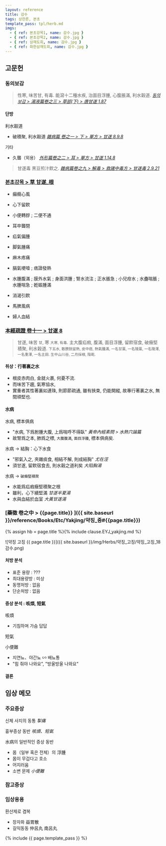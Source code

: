```yaml
---
layout: reference
title: 감수
tags: 상한론, 본초
template_pass: tpl/herb.md
imgs:
  - { ref: 본초강목1, name: 감수.jpg }
  - { ref: 본초강목2, name: 감수.jpg }
  - { ref: 삼재도회, name: 감수.jpg }
  - { ref: 화한삼재도회, name: 감수.jpg }
---
```



## 고문헌

### 동의보감

> 性寒, 味苦甘, 有毒. 能瀉十二種水疾, 治面目浮腫, 心腹脹滿, 利水穀道. _[동의보감 > 湯液篇卷之三 > 草部(下) >  唐甘遂 1.87](https://mediclassics.kr/books/8/volume/22/#content_447)_

#### 단방

利水穀道
* 破積聚, 利水穀道 _[雜病篇 卷之一 > 下 > 單方 >  甘遂 8.9.8](https://mediclassics.kr/books/8/volume/9/#content_1090)_

기타
* 久聾（외용） _[外形篇卷之二 > 耳 > 單方 > 甘遂 1.14.8](https://mediclassics.kr/books/8/volume/6/#content_209)_

> 甘遂毒 黑豆煎汁飮之. _[雜病篇卷之九 > 解毒 > 救諸中毒方 > 甘遂毒 2.9.21](https://mediclassics.kr/books/8/volume/17/#content_645)_


### [본초강목 > 草	甘遂_根]()

* 癲癎心風
* 心下留飮
* 小便轉脬 ; 二便不通

* 耳卒聾閉
* 疝氣偏腫
* 脚氣腫痛
* 麻木疼痛

* 膈氣哽噎 ; 痞證發熱
* 水腫腹滿 ; 膜外水氣 ; 身面洪腫 ; 腎水流注 ; 正水脹急 ; 小兒疳水 ; 水蠱喘脹 ; 水腫喘急 ; 姙娠腫滿
* 消渴引飮
* 馬脾風病
* 婦人血結

### [本經疏證 卷十一 > 甘遂 8](https://mediclassics.kr/books/154/volume/11/#content_55)

> 甘遂, 味苦 <small>甘</small>, 寒 <small>大寒, 有毒</small>. 主大腹疝瘕, 腹滿, 面目浮腫, 留飮宿食, 破癥堅積聚, 利水穀道. <small>下五水, 散膀胱留熱, 皮中痞, 熱氣腫滿, 一名甘藁, 一名陵藁, 一名陵澤, 一名重澤, 一名主田. 生中山川谷, 二月採根, 陰乾.</small>


#### 취상：行著裏之水

* 根皮赤肉白, 金就火裹, 何憂不流.
* 而味苦下趨, 氣寒協水,
* 實重者其性著裏如連珠, 則節節疏通, 雖有挾束, 仍能開縱, 故專行著裏之水, 無間頑堅也.

#### 水病

水病, 標本俱病
* "水病, 下爲胕腫大腹, 上爲喘呼不得臥" _黃帝內經素問 > 水熱穴論篇_
* 故腎爲之本, 肺爲之標, `大腹腹滿`, `面目浮腫`, 標本俱病矣.

水病 → 結胸：心下水食
* "邪氣入之, 夾雜痰食, 相結不解, 則成結胸" _尤在涇_
* 須甘遂, 留飮宿食去, 則水穀之道利矣 _大陷胸湯_

水病 → `破癥堅積聚`
* 水能爲疝瘕癥堅積聚之根
* 雖利，心下續堅滿 _甘遂半夏湯_
* 水與血結於血室 _大黃甘遂湯_



### [藥徵 卷之中 > {{page.title}} ]({{ site.baseurl }}/reference/Books/Etc/Yakjing/약징_중#{{page.title}})

{% assign hb = page.title %}{% include clause.EYJ_yakjing.md %}



![약징 고징 {{ page.title }}]({{ site.baseurl }}/img/Herbs/약징_고징/약징_고징_18감수.png)

#### 처방 분석

* 표준 용량 : ???
* 최대용량방 : 미상
* 동명처방 : 없음
* 단순처방 : 없음

#### 증상 분석 : 咳煩, 短氣

咳煩
* 기침하며 가슴 답답

短氣

小便難
* 지연뇨、야간뇨 ∽ 배뇨통
* "힘 줘야 나와요", "방울방울 나와요"

#### 결론



## 임상 메모

### 주요증상

신체 사지의 동통 _掣痛_

흉부증상 동반 _咳煩、短氣_

水病의 일반적인 증상 동반
* 몸（일부 혹은 전체）의 浮腫
* 몸이 무겁다고 호소
* 어지러움
* 소변 문제 _小便難_

### 참고증상

### 임상응용

환산제로 겸복
* 장자화 益胃散
* 길익동동 仲呂丸 南呂丸


{% include {{ page.template_pass }} %}
